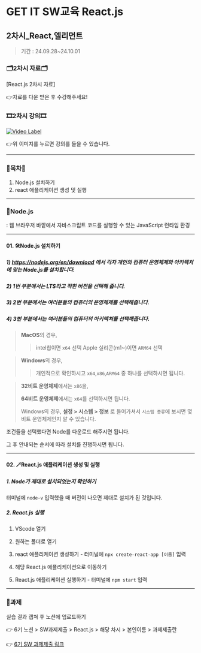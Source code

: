 # GET IT SW교육 React.js
## 2차시_React,엘리먼트
> 기간 : 24.09.28~24.10.01

### 🗂️2차시 자료🗂️
[React.js 2차시 자료]

👉자료를 다운 받은 후 수강해주세요!

### 🎞️2차시 강의🎞️
[![Video Label](http://img.youtube.com/vi/gluYd0cOl9E/0.jpg)](https://youtu.be/gluYd0cOl9E)

👉위 이미지를 누르면 강의를 들을 수 있습니다.

---

### 🚀목차🚀
1. Node.js 설치하기
2. react 애플리케이션 생성 및 실행

---

### 🌿Node.js
: 웹 브라우저 바깥에서 자바스크립트 코드를 실행할 수 있는 JavaScript 런타임 환경

---

#### 01. 🛠️Node.js 설치하기
##### 1) https://nodejs.org/en/download 에서 각자 개인의 컴퓨터 운영체제와 아키텍처에 맞는 Node.js를 설치합니다.
##### 2) 1번 부분에서는 LTS라고 적힌 버전을 선택해 줍니다.
##### 3) 2번 부분에서는 여러분들의 컴퓨터의 운영체제를 선택해줍니다.
##### 4) 3번 부분에서는 여러분들의 컴퓨터의 아키텍쳐를 선택해줍니다.

> **MacOS**의 경우,
>> intel칩이면 `x64` 선택
>> Apple 실리콘(m1~)이면 `ARM64` 선택

> **Windows**의 경우,
>> 개인적으로 확인하시고 `x64`,`x86`,`ARM64` 중 하나를 선택하시면 됩니다.

> **32비트 운영체제**에서는 `x86`을,
> 
> **64비트 운영체제**에서는 `x64`를 선택하시면 됩니다.
> 
> Windows의 경우, **설정 > 시스템 > 정보** 로 들어가셔서 `시스템 종류`에 보시면 몇 비트 운영체제인지 알 수 있습니다.

조건들을 선택했다면 Node를 다운로드 해주시면 됩니다.

그 후 안내되는 순서에 따라 설치를 진행하시면 됩니다.

---

#### 02. 🪄React.js 애플리케이션 생성 및 실행
##### 1. Node가 제대로 설치되었는지 확인하기
터미널에 `node-v` 입력했을 때 버전이 나오면 제대로 설치가 된 것입니다.

##### 2. React.js 실행
1. VScode 열기
2. 원하는 폴더로 열기
3. react 애플리케이션 생성하기 - 터미널에 `npx create-react-app [이름]` 입력

4. 해당 React.js 애플리케이션으로 이동하기
5. React.js 애플리케이션 실행하기 - 터미널에 `npm start` 입력

---

### 📢과제
실습 결과 캡쳐 후 노션에 업로드하기

👉 6기 노션 > SW과제제출 > React.js > 해당 차시 > 본인이름 > 과제제출란

👉 [6기 SW 과제제출 링크](https://www.notion.so/SW-8502eeef321b43e2ad13ece0f626be33)
